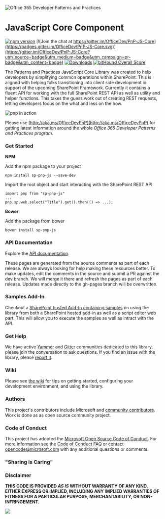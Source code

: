 ![Office 365 Developer Patterns and Practices](https://camo.githubusercontent.com/a732087ed949b0f2f84f5f02b8c79f1a9dd96f65/687474703a2f2f692e696d6775722e636f6d2f6c3031686876452e706e67)

# JavaScript Core Component #

[![npm version](https://badge.fury.io/js/sp-pnp-js.svg)](https://badge.fury.io/js/sp-pnp-js) [![Join the chat at https://gitter.im/OfficeDev/PnP-JS-Core](https://badges.gitter.im/OfficeDev/PnP-JS-Core.svg)](https://gitter.im/OfficeDev/PnP-JS-Core?utm_source=badge&utm_medium=badge&utm_campaign=pr-badge&utm_content=badge) [![Downloads](https://img.shields.io/npm/dm/sp-pnp-js.svg)](https://www.npmjs.com/package/sp-pnp-js) [![bitHound Overall Score](https://www.bithound.io/github/OfficeDev/PnP-JS-Core/badges/score.svg)](https://www.bithound.io/github/OfficeDev/PnP-JS-Core)

The Patterns and Practices JavaScript Core Library was created to help developers by simplifying common operations within SharePoint. This is aligned with helping folks transitioning into client side development in support of the upcoming SharePoint Framework. Currently it contains a fluent API for working with the full SharePoint REST API as well as utility and helper functions. This takes the guess work out of creating REST requests, letting developers focus on the what and less on the how.

![pnp in action](http://i.imgur.com/TGT3Xs2.gif)

Please use [http://aka.ms/OfficeDevPnP](http://aka.ms/OfficeDevPnP) for getting latest information around the whole *Office 365 Developer Patterns and Practices program*.

### Get Started ###

**NPM**

Add the npm package to your project

    npm install sp-pnp-js --save-dev

Import the root object and start interacting with the SharePoint REST API

    import pnp from "sp-pnp-js"
	...
	pnp.sp.web.select("Title").get().then(() => ...);

**Bower**

Add the package from bower

    bower install sp-pnp-js


### API Documentation ###

Explore the [API documentation](http://officedev.github.io/PnP-JS-Core/).

These pages are generated from the source comments as part of each release. We are always looking for help making these resources better. To make updates, edit the comments in the source and submit a PR against the dev branch. We will merge it there and refresh the pages as part of each release. Updates made directly to the gh-pages branch will be overwritten.

### Samples Add-In ###

Checkout a [SharePoint hosted Add-In containing samples](https://github.com/OfficeDev/PnP/tree/dev/Samples/SharePoint.pnp-js-core) on using the library from both a SharePoint hosted add-in as well as a script editor web part. This will allow you to execute the samples as well as intract with the API.

### Get Help ###

We have active [Yammer](http://aka.ms/OfficeDevPnPSIGJavaScriptYammer) and [Gitter](https://gitter.im/OfficeDev/PnP-JS-Core) communities dedicated to this library, please join the conversation to ask questions. If you find an issue with the library, please [report it](https://github.com/OfficeDev/PnP-JS-Core/issues).


### Wiki ###

Please see [the wiki](https://github.com/OfficeDev/PnP-JS-Core/wiki) for tips on getting started, configuring your development environment, and using the library.


### Authors ###
This project's contributors include Microsoft and [community contributors](AUTHORS). Work is done as as open source community project.


### Code of Conduct ###
This project has adopted the [Microsoft Open Source Code of Conduct](https://opensource.microsoft.com/codeofconduct/). For more information see the [Code of Conduct FAQ](https://opensource.microsoft.com/codeofconduct/faq/) or contact [opencode@microsoft.com](mailto:opencode@microsoft.com) with any additional questions or comments.

### "Sharing is Caring" ###

### Disclaimer ###
**THIS CODE IS PROVIDED *AS IS* WITHOUT WARRANTY OF ANY KIND, EITHER EXPRESS OR IMPLIED, INCLUDING ANY IMPLIED WARRANTIES OF FITNESS FOR A PARTICULAR PURPOSE, MERCHANTABILITY, OR NON-INFRINGEMENT.**

<img src="https://telemetry.sharepointpnp.com/pnp-js-core" /> 







